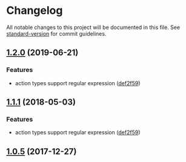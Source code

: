 # Changelog

All notable changes to this project will be documented in this file. See [standard-version](https://github.com/conventional-changelog/standard-version) for commit guidelines.

## [1.2.0](https://github.com/FunnyFoo/create-reducer-redux/compare/v1.0.5...v1.2.0) (2019-06-21)


### Features

* action types support regular expression ([def2f59](https://github.com/FunnyFoo/create-reducer-redux/commit/def2f59))



<a name="1.1.1"></a>
## [1.1.1](https://github.com/FunnyFoo/create-reducer-redux/compare/v1.0.5...v1.1.1) (2018-05-03)


### Features

* action types support regular expression ([def2f59](https://github.com/FunnyFoo/create-reducer-redux/commit/def2f59))



<a name="1.0.5"></a>
## [1.0.5](https://github.com/FunnyFoo/create-reducer-redux/compare/v1.0.4...v1.0.5) (2017-12-27)
